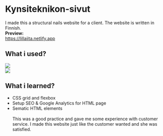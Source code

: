 # Kynsiteknikon-sivut
I made this a structural nails website for a client. The website is written in Finnish. <br>
<b>Preview:</b> <br>
https://lillaiita.netlify.app
## What i used?
![](https://img.shields.io/badge/HTML5-E34F26?style=for-the-badge&logo=html5&logoColor=white) <br>
![](https://img.shields.io/badge/CSS3-1572B6?style=for-the-badge&logo=css3&logoColor=white)
## What i learned?
- CSS grid and flexbox
- Setup SEO & Google Analytics for HTML page
- Sematic HTML elements <br> <br>
This was a good practice and gave me some experience with customer service. I made this website just like the customer wanted and she was satisfied. 
